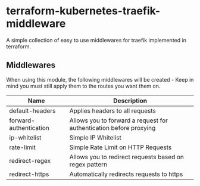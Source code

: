# terraform-kubernetes-traefik-middleware

A simple collection of easy to use middlewares for traefik implemented in terraform.

## Middlewares
When using this module, the following middlewares will be created - Keep in mind you must still apply them to the routes you want them on.

| Name | Description |
|---|---|
| default-headers | Applies headers to all requests  |
| forward-authentication  | Allows you to forward a request for authentication before proxying  |
| ip-whitelist  | Simple IP Whitelist  |
| rate-limit  | Simple Rate Limit on HTTP Requests |
| redirect-regex  | Allows you to redirect requests based on regex pattern  |
| redirect-https | Automatically redirects requests to https  |
